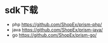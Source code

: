 # sdk下载

* php https://github.com/ShopEx/prism-php/
* java https://github.com/ShopEx/prism-java/
* go https://github.com/ShopEx/prism-go/